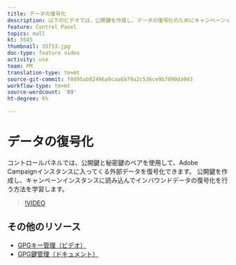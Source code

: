 ```yaml
---
title: データの復号化
description: 以下のビデオでは、公開鍵を作成し、データの復号化のためにキャンペーンインスタンスに読み込んでインストールする方法を説明します。
feature: Control Panel
topics: null
kt: 5545
thumbnail: 35753.jpg
doc-type: feature video
activity: use
team: PM
translation-type: tm+mt
source-git-commit: f0d95ab02496a9caa6b79a2c536ce9b7090da943
workflow-type: tm+mt
source-wordcount: '89'
ht-degree: 6%

---
```



# データの復号化

コントロールパネルでは、公開鍵と秘密鍵のペアを使用して、Adobe Campaignインスタンスに入ってくる外部データを復号化できます。
公開鍵を作成し、キャンペーンインスタンスに読み込んでインバウンドデータの復号化を行う方法を学習します。

>[!VIDEO](https://video.tv.adobe.com/v/35753?quality=12)

## その他のリソース

* [GPGキー管理（ビデオ）](./gpg-key-management-overview.md)
* [GPG鍵管理（ドキュメント）](https://docs.adobe.com/content/help/en/control-panel/using/instances-settings/gpg-keys-management.html)
